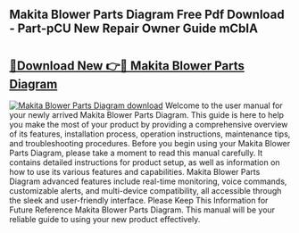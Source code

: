 ## Makita Blower Parts Diagram Free Pdf Download - Part-pCU New Repair Owner Guide mCbIA

# <h2><a href="http://dfhvo98.blite.top/?on=Makita+Blower+Parts+Diagram">🔗Download New 👉🔴 Makita Blower Parts Diagram</a></h2>

[![Makita Blower Parts Diagram download](https://i.imgur.com/lujVjoI.png)](http://dfhvo98.blite.top/?on=Makita+Blower+Parts+Diagram)
Welcome to the user manual for your newly arrived Makita Blower Parts Diagram. This guide is here to help you make the most of your product by providing a comprehensive overview of its features, installation process, operation instructions, maintenance tips, and troubleshooting procedures. Before you begin using your Makita Blower Parts Diagram, please take a moment to read this manual carefully. It contains detailed instructions for product setup, as well as information on how to use its various features and capabilities. Makita Blower Parts Diagram advanced features include real-time monitoring, voice commands, customizable alerts, and multi-device compatibility, all accessible through the sleek and user-friendly interface. Please Keep This Information for Future Reference Makita Blower Parts Diagram. This manual will be your reliable guide to using your new product effectively.
